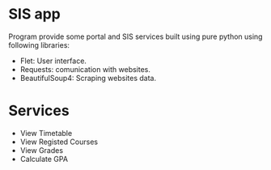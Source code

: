 # SIS app
Program provide some portal and SIS services built using pure python using following libraries:
* Flet: User interface.
* Requests: comunication with websites.
* BeautifulSoup4: Scraping websites data.

# Services
* View Timetable
* View Registed Courses
* View Grades
* Calculate GPA
